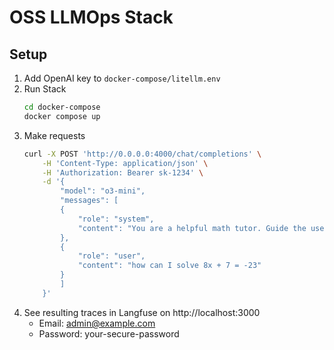 # OSS LLMOps Stack

## Setup

1. Add OpenAI key to `docker-compose/litellm.env`
2. Run Stack
   ```bash
   cd docker-compose
   docker compose up
   ```
3. Make requests
   ```bash
   curl -X POST 'http://0.0.0.0:4000/chat/completions' \
       -H 'Content-Type: application/json' \
       -H 'Authorization: Bearer sk-1234' \
       -d '{
           "model": "o3-mini",
           "messages": [
           {
               "role": "system",
               "content": "You are a helpful math tutor. Guide the user through the solution step by step."
           },
           {
               "role": "user",
               "content": "how can I solve 8x + 7 = -23"
           }
           ]
       }'
   ```
4. See resulting traces in Langfuse on http://localhost:3000
   - Email: admin@example.com
   - Password: your-secure-password
